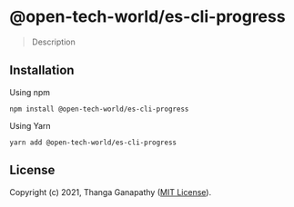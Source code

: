# @open-tech-world/es-cli-progress

> Description

## Installation

Using npm

```shell
npm install @open-tech-world/es-cli-progress
```

Using Yarn

```shell
yarn add @open-tech-world/es-cli-progress
```

## License

Copyright (c) 2021, Thanga Ganapathy ([MIT License](./LICENSE)).
